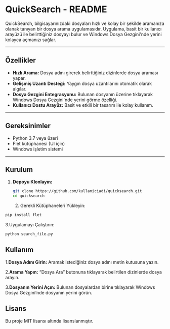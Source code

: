 # QuickSearch - README

QuickSearch, bilgisayarınızdaki dosyaları hızlı ve kolay bir şekilde aramanıza olanak tanıyan bir dosya arama uygulamasıdır. 
Uygulama, basit bir kullanıcı arayüzü ile belirttiğiniz dosyayı bulur ve Windows Dosya Gezgini'nde yerini kolayca açmanızı sağlar.

---

## Özellikler

- **Hızlı Arama:** Dosya adını girerek belirttiğiniz dizinlerde dosya araması yapar.
- **Gelişmiş Uzantı Desteği:** Yaygın dosya uzantılarını otomatik olarak algılar.
- **Dosya Gezgini Entegrasyonu:** Bulunan dosyanın üzerine tıklayarak Windows Dosya Gezgini'nde yerini görme özelliği.
- **Kullanıcı Dostu Arayüz:** Basit ve etkili bir tasarım ile kolay kullanım.

---

## Gereksinimler

- Python 3.7 veya üzeri
- Flet kütüphanesi (UI için)
- Windows işletim sistemi

---

## Kurulum

1. **Depoyu Klonlayın:**
   ```bash
   git clone https://github.com/kullaniciadi/quicksearch.git
   cd quicksearch
   ```

	2.	Gerekli Kütüphaneleri Yükleyin:

```bash
pip install flet
```

3.Uygulamayı Çalıştırın:

```bash
python search_file.py
```

## Kullanım
1.**Dosya Adını Girin:**
Aramak istediğiniz dosya adını metin kutusuna yazın.

2.**Arama Yapın:**
“Dosya Ara” butonuna tıklayarak belirtilen dizinlerde dosya arayın.

3.**Dosyanın Yerini Açın:**
Bulunan dosyalardan birine tıklayarak Windows Dosya Gezgini’nde dosyanın yerini görün.

## Lisans

Bu proje MIT lisansı altında lisanslanmıştır.
